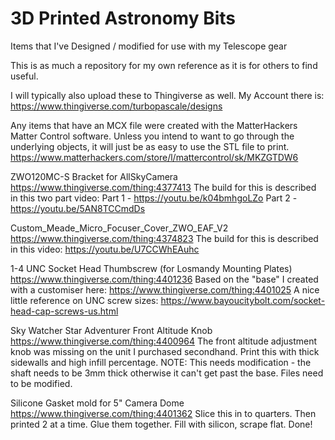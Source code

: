 # 3D Printed Astronomy Bits
 Items that I've Designed / modified for use with my Telescope gear

This is as much a repository for my own reference as it is for others to find useful.

I will typically also upload these to Thingiverse as well.
My Account there is: https://www.thingiverse.com/turbopascale/designs


Any items that have an MCX file were created with the MatterHackers Matter Control software.
Unless you intend to want to go through the underlying objects, it will just be as easy to use the STL file to print.
https://www.matterhackers.com/store/l/mattercontrol/sk/MKZGTDW6



ZWO120MC-S Bracket for AllSkyCamera
https://www.thingiverse.com/thing:4377413
The build for this is described in this two part video:
Part 1 - https://youtu.be/k04bmhgoLZo
Part 2 - https://youtu.be/5AN8TCCmdDs


Custom_Meade_Micro_Focuser_Cover_ZWO_EAF_V2
https://www.thingiverse.com/thing:4374823
The build for this is described in this video: https://youtu.be/U7CCWhEAuhc


1-4 UNC Socket Head Thumbscrew (for Losmandy Mounting Plates)
https://www.thingiverse.com/thing:4401236
Based on the "base" I created with a customiser here: https://www.thingiverse.com/thing:4401025
A nice little reference on UNC screw sizes: https://www.bayoucitybolt.com/socket-head-cap-screws-us.html


Sky Watcher Star Adventurer Front Altitude Knob
https://www.thingiverse.com/thing:4400964
The front altitude adjustment knob was missing on the unit I purchased secondhand.
Print this with thick sidewalls and high infill percentage.
NOTE: This needs modification - the shaft needs to be 3mm thick otherwise it can't get past the base. Files need to be modified.


Silicone Gasket mold for 5" Camera Dome
https://www.thingiverse.com/thing:4401362
Slice this in to quarters. Then printed 2 at a time.
Glue them together. Fill with silicon, scrape flat. Done!
